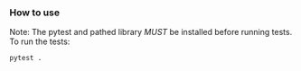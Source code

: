 ### How to use

Note: The pytest and pathed library *MUST* be installed before running tests.
To run the tests:

```bash
pytest .
```
